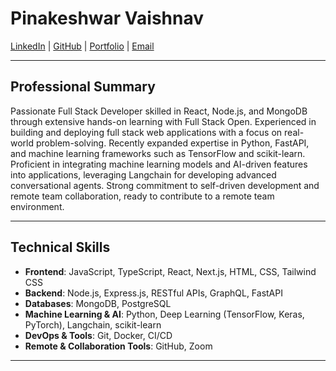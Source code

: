 # Pinakeshwar Vaishnav
[LinkedIn](https://in.linkedin.com/in/pinakeshwar-vaishnav-519750306) | [GitHub](https://github.com/PinakeshwarVaishnav) | [Portfolio]() | [Email](mailto:pinakeshwarv.tech@gmail.com) 

---

## Professional Summary

Passionate Full Stack Developer skilled in React, Node.js, and MongoDB through extensive hands-on learning with Full Stack Open. Experienced in building and deploying full stack web applications with a focus on real-world problem-solving. Recently expanded expertise in Python, FastAPI, and machine learning frameworks such as TensorFlow and scikit-learn. Proficient in integrating machine learning models and AI-driven features into applications, leveraging Langchain for developing advanced conversational agents. Strong commitment to self-driven development and remote team collaboration, ready to contribute to a remote team environment.

---

## Technical Skills

- **Frontend**: JavaScript, TypeScript, React, Next.js, HTML, CSS, Tailwind CSS
- **Backend**: Node.js, Express.js, RESTful APIs, GraphQL, FastAPI
- **Databases**: MongoDB, PostgreSQL
- **Machine Learning & AI**: Python, Deep Learning (TensorFlow, Keras, PyTorch), Langchain, scikit-learn
- **DevOps & Tools**: Git, Docker, CI/CD
- **Remote & Collaboration Tools**: GitHub, Zoom

---
